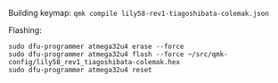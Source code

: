 Building keymap: `qmk compile lily58-rev1-tiagoshibata-colemak.json`

Flashing:

```
sudo dfu-programmer atmega32u4 erase --force
sudo dfu-programmer atmega32u4 flash --force ~/src/qmk-config/lily58_rev1_tiagoshibata-colemak.hex
sudo dfu-programmer atmega32u4 reset
```
